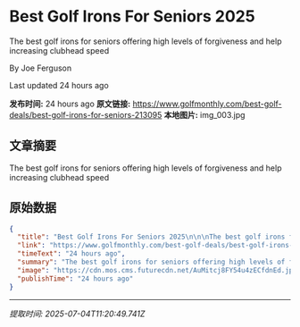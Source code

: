 # Best Golf Irons For Seniors 2025


The best golf irons for seniors offering high levels of forgiveness and help increasing clubhead speed


By  Joe Ferguson 

Last updated 24 hours ago

**发布时间:** 24 hours ago
**原文链接:** https://www.golfmonthly.com/best-golf-deals/best-golf-irons-for-seniors-213095
**本地图片:** img_003.jpg

## 文章摘要

The best golf irons for seniors offering high levels of forgiveness and help increasing clubhead speed

## 原始数据

```json
{
  "title": "Best Golf Irons For Seniors 2025\n\n\nThe best golf irons for seniors offering high levels of forgiveness and help increasing clubhead speed\n\n\nBy  Joe Ferguson \n\nLast updated 24 hours ago",
  "link": "https://www.golfmonthly.com/best-golf-deals/best-golf-irons-for-seniors-213095",
  "timeText": "24 hours ago",
  "summary": "The best golf irons for seniors offering high levels of forgiveness and help increasing clubhead speed",
  "image": "https://cdn.mos.cms.futurecdn.net/AuMitcj8FY54u4zECfdnEd.jpg",
  "publishTime": "24 hours ago"
}
```

---
*提取时间: 2025-07-04T11:20:49.741Z*

